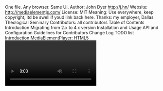 One file. Any browser. Same UI. Author: John Dyer http://j.hn/ Website: http://mediaelementjs.com/ License: MIT Meaning: Use everywhere, keep copyright, itd be swell if youd link back here. Thanks: my employer, Dallas Theological Seminary Contributors: all contributors Table of Contents Introduction Migrating from 2.x to 4.x version Installation and Usage API and Configuration Guidelines for Contributors Change Log TODO list Introduction MediaElementPlayer: HTML5 <video> and <audio> player A complete HTML/CSS audio/video player built on top MediaElement.js. Many great HTML5 players have a completely separate Flash UI in fallback mode, but MediaElementPlayer.js uses the same HTML/CSS for all players. MediaElement.js is a set of custom Flash plugins that mimic the HTML5 MediaElement API for browsers that dont support HTML5 or dont support the media codecs youre using. Instead of using Flash as a fallback, Flash is used to make the browser seem HTML5 compliant and enable codecs like H.264 (via Flash) on all browsers. In general, MediaElement.js supports IE11+, MS Edge, Chrome, Firefox, Safari, iOS 8+ and Android 4.0+. It is strongly recommended to read the entire documentation and check the demo folder to get the most out of this package. Visit here to start. * IMPORTANT NOTE for Safari users (Jun 8, 2017) Since Sierra version, autoplay policies have changed. You may experience an error if you try to execute play programatically or via autoplay attribute with MediaElement, unless muted attribute is specified. For more information, read https://webkit.org/blog/7734/auto-play-policy-changes-for-macos/ * IMPORTANT CHANGES on 4.2.0 version As part of the continuous improvements the player, we have decided to drop completely support for IE9 and IE10, since market share of those browsers together is 0.4%, according to http://caniuse.com/usage-table. This change is for MediaElement and MediaElement Plugins repositories. * IMPORTANT: Migrating from 2.x to 4.x version NOTE: 3.x version has jQuery in the code base, and 4.x is framework-agnostic. So for either 3.x or 4.x versions, the following steps are valid, but it is highly recommended to upgrade to 4.x. In order to successfully install 4.x in an existing setup, you must consider the following guidelines: If your installation relies on the legacy player classes (i.e., mejs-player, mejs-container, etc.), you must set up the proper namespace. In 2.x, the default namespace is mejs- but now is mejs__. In order to set up a new namespace (or the legacy one), use the classPrefix configuration, and make sure you use the mediaelementplayer-legacy stylesheet provided in the /build/ folder. By default, MediaElement has bundled native renderers, such as HLS, M(PEG)-DASH and FLV, as well as YouTube and Flash shims. If you want to use any other renderer, you MUST refer to the build/renderers folder and add as many as you want. Check demo/index.html for a better reference. You must set up now the path for the Flash shims if they are not in the same folder as the JS files. To do this, set the path via the pluginPath configuration. In the same topic, if you need to support browsers with Javascript disabled, you must reference the correct Flash shim, since in 2.x there was only a single Flash shim and in 3.x it was split to target specific media types. Check the Browsers with JavaScript disabled section for more details. If you want to use Flash shims from a CDN, do the change related to pluginPath setting the CDNs URL, and also setting shimScriptAccess configuration as always. If you need to force the Flash shim, the way to do it in 3.x version is to use the renderers configuration and list them in an array. pluginType was removed to favor rendererName. If you rely on that element, just create conditionals based on the renderer ID (all listed here). For example: ```javascript $(video, audio).mediaelementplayer({ // Configuration success: function(media) { var isNative = /html5|native/i.test(media.rendererName); var isYoutube = ~media.rendererName.indexOf(youtube); // etc. } }); ``` Installation and Usage The full documentation on how to install MediaElement.js is available at Installation. A brief guide on how to create and use instances of MediaElement available at Usage. Additional features can be found at https://github.com/mediaelement/mediaelement-plugins. API and Configuration MediaElement.js has many options that you can take advantage from. Visit API and Configuration for more details. Also, a Utilities/Features guide is available for development. Visit Utilities/Features for more details. Guidelines for Contributors If you want to contribute to improve this package, please read Guidelines. NOTE: If you would like to contribute with translations, make sure that you also check https://github.com/mediaelement/mediaelement-plugins, and perform the translations for the files suffixed as -i18n. Useful resources A compilation of useful articles can be found here. Change Log Changes available at Change Log. TODO list IMPORTANT: Before posting an issue, it is strongly encouraged to read the whole documentation since it covers the majority of scenarios exposed in prior issues. New features and pending bugs can be found at TODO list.